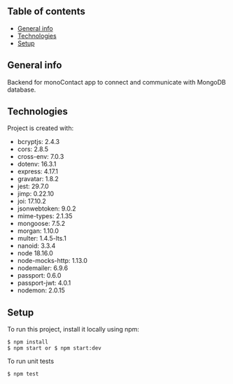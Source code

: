 ## Table of contents
* [General info](#general-info)
* [Technologies](#technologies)
* [Setup](#setup)

## General info
Backend for monoContact app to connect and communicate with MongoDB database.
	
## Technologies
Project is created with:
* bcryptjs: 2.4.3
* cors: 2.8.5
* cross-env: 7.0.3
* dotenv: 16.3.1
* express: 4.17.1
* gravatar: 1.8.2
* jest: 29.7.0
* jimp: 0.22.10
* joi: 17.10.2
* jsonwebtoken: 9.0.2
* mime-types: 2.1.35
* mongoose: 7.5.2
* morgan: 1.10.0
* multer: 1.4.5-lts.1
* nanoid: 3.3.4
* node 18.16.0
* node-mocks-http: 1.13.0
* nodemailer: 6.9.6
* passport: 0.6.0
* passport-jwt: 4.0.1
* nodemon: 2.0.15

	
## Setup
To run this project, install it locally using npm:

```
$ npm install
$ npm start or $ npm start:dev
```

To run unit tests

```
$ npm test
```
